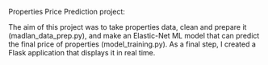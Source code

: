 Properties Price Prediction project:

The aim of this project was to take properties data, clean and prepare it (madlan_data_prep.py), and make an Elastic-Net ML model that can predict the final price of properties (model_training.py).
As a final step, I created a Flask application that displays it in real time.
